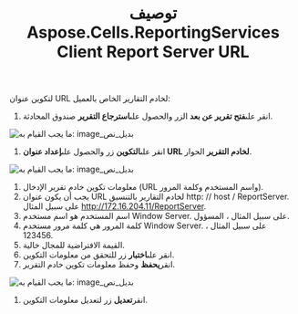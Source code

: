 ﻿---
title: توصيف Aspose.Cells.ReportingServices Client Report Server URL
type: docs
weight: 40
url: /ar/reportingservices/configuring-aspose-cells-reportingservices-client-report-server-url/
---
لتكوين عنوان URL لخادم التقارير الخاص بالعميل:

1.  انقر على**فتح تقرير عن بعد** الزر والحصول على**استرجاع التقرير** صندوق المحادثة.

![ما يجب القيام به: image_بديل_نص](configuring-aspose-cells-reportingservices-client-report-server-url_1.png)

1.  انقر على**التكوين** زر والحصول على**إعداد عنوان URL لخادم التقرير** الحوار.

![ما يجب القيام به: image_بديل_نص](configuring-aspose-cells-reportingservices-client-report-server-url_2.png)

1. معلومات تكوين خادم تقرير الإدخال (URL واسم المستخدم وكلمة المرور).
 1. يجب أن يكون عنوان URL لخادم التقارير بالتنسيق http: // host / ReportServer. على سبيل المثال http://172.16.204.11/ReportServer.
 1. اسم المستخدم هو اسم مستخدم Window Server. على سبيل المثال ، المسؤول.
 1. كلمة المرور هي كلمة مرور مستخدم Window Server. على سبيل المثال ، 123456.
1. القيمة الافتراضية للمجال خالية.
1.  انقر على**اختبار** زر للتحقق من معلومات التكوين.
1.  انقر**يحفظ** وحفظ معلومات تكوين خادم التقرير.

![ما يجب القيام به: image_بديل_نص](configuring-aspose-cells-reportingservices-client-report-server-url_3.png)




1.  انقر**تعديل** زر لتعديل معلومات التكوين.
